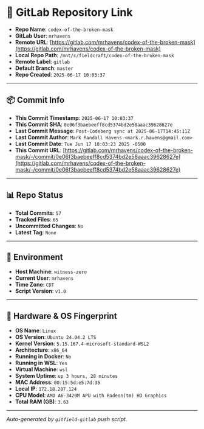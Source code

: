 # 🔗 GitLab Repository Link

- **Repo Name**: `codex-of-the-broken-mask`
- **GitLab User**: `mrhavens`
- **Remote URL**: [https://gitlab.com/mrhavens/codex-of-the-broken-mask](https://gitlab.com/mrhavens/codex-of-the-broken-mask)
- **Local Repo Path**: `/mnt/c/fieldcraft/codex-of-the-broken-mask`
- **Remote Label**: `gitlab`
- **Default Branch**: `master`
- **Repo Created**: `2025-06-17 10:03:37`

---

## 📦 Commit Info

- **This Commit Timestamp**: `2025-06-17 10:03:37`
- **This Commit SHA**: `0e06f3baebeeff8cd5374bd2e58aaac39628627e`
- **Last Commit Message**: `Post-Codeberg sync at 2025-06-17T14:45:11Z`
- **Last Commit Author**: `Mark Randall Havens <mark.r.havens@gmail.com>`
- **Last Commit Date**: `Tue Jun 17 10:03:23 2025 -0500`
- **This Commit URL**: [https://gitlab.com/mrhavens/codex-of-the-broken-mask/-/commit/0e06f3baebeeff8cd5374bd2e58aaac39628627e](https://gitlab.com/mrhavens/codex-of-the-broken-mask/-/commit/0e06f3baebeeff8cd5374bd2e58aaac39628627e)

---

## 📊 Repo Status

- **Total Commits**: `57`
- **Tracked Files**: `65`
- **Uncommitted Changes**: `No`
- **Latest Tag**: `None`

---

## 🧽 Environment

- **Host Machine**: `witness-zero`
- **Current User**: `mrhavens`
- **Time Zone**: `CDT`
- **Script Version**: `v1.0`

---

## 🧬 Hardware & OS Fingerprint

- **OS Name**: `Linux`
- **OS Version**: `Ubuntu 24.04.2 LTS`
- **Kernel Version**: `5.15.167.4-microsoft-standard-WSL2`
- **Architecture**: `x86_64`
- **Running in Docker**: `No`
- **Running in WSL**: `Yes`
- **Virtual Machine**: `wsl`
- **System Uptime**: `up 3 hours, 28 minutes`
- **MAC Address**: `00:15:5d:e5:7d:35`
- **Local IP**: `172.18.207.124`
- **CPU Model**: `AMD A6-3420M APU with Radeon(tm) HD Graphics`
- **Total RAM (GB)**: `3.63`

---

_Auto-generated by `gitfield-gitlab` push script._
